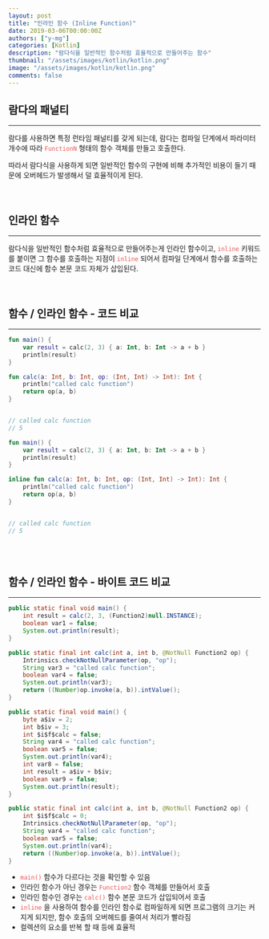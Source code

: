 ```yaml
---
layout: post
title: "인라인 함수 (Inline Function)"
date: 2019-03-06T00:00:00Z
authors: ["y-mg"]
categories: [Kotlin]
description: "람다식을 일반적인 함수처럼 효율적으로 만들어주는 함수"
thumbnail: "/assets/images/kotlin/kotlin.png"
image: "/assets/images/kotlin/kotlin.png"
comments: false
---
```


## 람다의 패널티
***
람다를 사용하면 특정 런타임 패널티를 갖게 되는데, 람다는 컴파일 단계에서 파라미터 개수에 따라 <code style="color: #eb5657;">FunctionN</code> 형태의 함수 객체를 만들고 호출한다.
<br/>

따라서 람다식을 사용하게 되면 일반적인 함수의 구현에 비해 추가적인 비용이 들기 때문에 오버헤드가 발생해서 덜 효율적이게 된다.
<br/>
<br/>
<br/>


## 인라인 함수
***
람다식을 일반적인 함수처럼 효율적으로 만들어주는게 인라인 함수이고, <code style="color: #eb5657;">inline</code> 키워드를 붙이면 그 함수를 호출하는 지점이 <code style="color: #eb5657;">inline</code> 되어서 컴파일 단계에서 함수를 호출하는 코드 대신에 함수 본문 코드 자체가 삽입된다.
<br/>
<br/>
<br/>



## 함수 / 인라인 함수 - 코드 비교
***
```kotlin
fun main() {
    var result = calc(2, 3) { a: Int, b: Int -> a + b }
    println(result)
}

fun calc(a: Int, b: Int, op: (Int, Int) -> Int): Int {
    println("called calc function")
    return op(a, b)
}


// called calc function
// 5
```

```kotlin
fun main() {
    var result = calc(2, 3) { a: Int, b: Int -> a + b }
    println(result)
}

inline fun calc(a: Int, b: Int, op: (Int, Int) -> Int): Int {
    println("called calc function")
    return op(a, b)
}


// called calc function
// 5
```
<br/>
<br/>



## 함수 / 인라인 함수 - 바이트 코드 비교
***
```java
public static final void main() {
    int result = calc(2, 3, (Function2)null.INSTANCE);
    boolean var1 = false;
    System.out.println(result);
}

public static final int calc(int a, int b, @NotNull Function2 op) {
    Intrinsics.checkNotNullParameter(op, "op");
    String var3 = "called calc function";
    boolean var4 = false;
    System.out.println(var3);
    return ((Number)op.invoke(a, b)).intValue();
}
```

```java
public static final void main() {
    byte a$iv = 2;
    int b$iv = 3;
    int $i$f$calc = false;
    String var4 = "called calc function";
    boolean var5 = false;
    System.out.println(var4);
    int var8 = false;
    int result = a$iv + b$iv;
    boolean var9 = false;
    System.out.println(result);
}

public static final int calc(int a, int b, @NotNull Function2 op) {
    int $i$f$calc = 0;
    Intrinsics.checkNotNullParameter(op, "op");
    String var4 = "called calc function";
    boolean var5 = false;
    System.out.println(var4);
    return ((Number)op.invoke(a, b)).intValue();
}
```
- <code style="color: #eb5657;">main()</code> 함수가 다르다는 것을 확인할 수 있음
- 인라인 함수가 아닌 경우는 <code style="color: #eb5657;">Function2</code> 함수 객체를 만들어서 호출
- 인라인 함수인 경우는 <code style="color: #eb5657;">calc()</code> 함수 본문 코드가 삽입되어서 호출
- <code style="color: #eb5657;">inline</code> 을 사용하여 함수를 인라인 함수로 컴파일하게 되면 프로그램의 크기는 커지게 되지만, 함수 호출의 오버헤드를 줄여서 처리가 빨라짐
- 컬렉션의 요소를 반복 할 때 등에 효율적